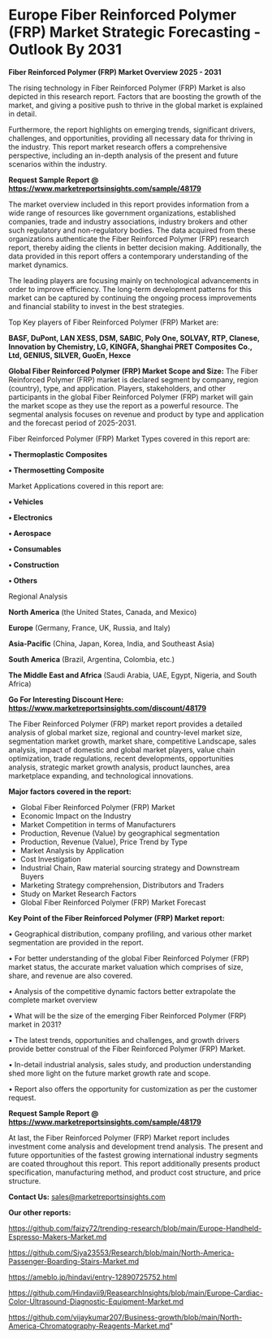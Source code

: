 # Europe Fiber Reinforced Polymer (FRP) Market Strategic Forecasting - Outlook By 2031

<Strong> Fiber Reinforced Polymer (FRP) Market Overview 2025 - 2031</strong>

The rising technology in Fiber Reinforced Polymer (FRP) Market is also depicted in this research report. Factors that are boosting the growth of the market, and giving a positive push to thrive in the global market is explained in detail.

Furthermore, the report highlights on emerging trends, significant drivers, challenges, and opportunities, providing all necessary data for thriving in the industry. This report market research offers a comprehensive perspective, including an in-depth analysis of the present and future scenarios within the industry.

<strong>Request Sample Report @ <a href=https://www.marketreportsinsights.com/sample/48179>https://www.marketreportsinsights.com/sample/48179</a></strong>

The market overview included in this report provides information from a wide range of resources like government organizations, established companies, trade and industry associations, industry brokers and other such regulatory and non-regulatory bodies. The data acquired from these organizations authenticate the Fiber Reinforced Polymer (FRP) research report, thereby aiding the clients in better decision making. Additionally, the data provided in this report offers a contemporary understanding of the market dynamics.

The leading players are focusing mainly on technological advancements in order to improve efficiency. The long-term development patterns for this market can be captured by continuing the ongoing process improvements and financial stability to invest in the best strategies.

Top Key players of Fiber Reinforced Polymer (FRP) Market are:

<strong>BASF, DuPont, LAN XESS, DSM, SABIC, Poly One, SOLVAY, RTP, Clanese, Innovation by Chemistry, LG, KINGFA, Shanghai PRET Composites Co., Ltd, GENIUS, SILVER, GuoEn, Hexce</strong>

<strong><b>Global Fiber Reinforced Polymer (FRP) Market Scope and Size:</b></strong>
The Fiber Reinforced Polymer (FRP) market is declared segment by company, region (country), type, and application. Players, stakeholders, and other participants in the global Fiber Reinforced Polymer (FRP) market will gain the market scope as they use the report as a powerful resource. The segmental analysis focuses on revenue and product by type and application and the forecast period of 2025-2031.

Fiber Reinforced Polymer (FRP) Market Types covered in this report are:

<strong>•  Thermoplastic Composites

•  Thermosetting Composite</strong>

Market Applications covered in this report are:

<strong>•  Vehicles

•  Electronics

•  Aerospace

•  Consumables

•  Construction

•  Others</strong> 

Regional Analysis

<strong>North America</strong> (the United States, Canada, and Mexico)

<strong>Europe</strong> (Germany, France, UK, Russia, and Italy)

<strong>Asia-Pacific</strong> (China, Japan, Korea, India, and Southeast Asia)

<strong>South America</strong> (Brazil, Argentina, Colombia, etc.)

<strong>The Middle East and Africa</strong> (Saudi Arabia, UAE, Egypt, Nigeria, and South Africa)

<strong>Go For Interesting Discount Here: <a href=https://www.marketreportsinsights.com/discount/48179>https://www.marketreportsinsights.com/discount/48179</a></strong>

The Fiber Reinforced Polymer (FRP) market report provides a detailed analysis of global market size, regional and country-level market size, segmentation market growth, market share, competitive Landscape, sales analysis, impact of domestic and global market players, value chain optimization, trade regulations, recent developments, opportunities analysis, strategic market growth analysis, product launches, area marketplace expanding, and technological innovations.

<strong><b>Major factors covered in the report:</b></strong>
<ul>
  <li>Global Fiber Reinforced Polymer (FRP) Market </li>
  <li>Economic Impact on the Industry</li>
  <li>Market Competition in terms of Manufacturers</li>
  <li>Production, Revenue (Value) by geographical segmentation</li>
  <li>Production, Revenue (Value), Price Trend by Type</li>
  <li>Market Analysis by Application</li>
  <li>Cost Investigation</li>
  <li>Industrial Chain, Raw material sourcing strategy and Downstream Buyers</li>
  <li>Marketing Strategy comprehension, Distributors and Traders</li>
  <li>Study on Market Research Factors</li>
  <li>Global Fiber Reinforced Polymer (FRP) Market Forecast</li>
</ul>

<strong><b>Key Point of the Fiber Reinforced Polymer (FRP) Market report:</b></strong>

• Geographical distribution, company profiling, and various other market segmentation are provided in the report.

• For better understanding of the global Fiber Reinforced Polymer (FRP) market status, the accurate market valuation which comprises of size, share, and revenue are also covered.

• Analysis of the competitive dynamic factors better extrapolate the complete market overview

• What will be the size of the emerging Fiber Reinforced Polymer (FRP) market in 2031?

• The latest trends, opportunities and challenges, and growth drivers provide better construal of the Fiber Reinforced Polymer (FRP) Market.

• In-detail industrial analysis, sales study, and production understanding shed more light on the future market growth rate and scope.

• Report also offers the opportunity for customization as per the customer request.

<strong>Request Sample Report @ <a href=https://www.marketreportsinsights.com/sample/48179>https://www.marketreportsinsights.com/sample/48179</a></strong>

At last, the Fiber Reinforced Polymer (FRP) Market report includes investment come analysis and development trend analysis. The present and future opportunities of the fastest growing international industry segments are coated throughout this report. This report additionally presents product specification, manufacturing method, and product cost structure, and price structure.

<strong>Contact Us:</strong>
sales@marketreportsinsights.com

<strong>Our other reports:</strong>

<a href=https://github.com/faizy72/trending-research/blob/main/Europe-Handheld-Espresso-Makers-Market.md>https://github.com/faizy72/trending-research/blob/main/Europe-Handheld-Espresso-Makers-Market.md</a>

<a href=https://github.com/Siya23553/Research/blob/main/North-America-Passenger-Boarding-Stairs-Market.md>https://github.com/Siya23553/Research/blob/main/North-America-Passenger-Boarding-Stairs-Market.md</a>

<a href=https://ameblo.jp/hindavi/entry-12890725752.html>https://ameblo.jp/hindavi/entry-12890725752.html</a>

<a href=https://github.com/Hindavii9/ReasearchInsights/blob/main/Europe-Cardiac-Color-Ultrasound-Diagnostic-Equipment-Market.md>https://github.com/Hindavii9/ReasearchInsights/blob/main/Europe-Cardiac-Color-Ultrasound-Diagnostic-Equipment-Market.md</a>

<a href=https://github.com/vijaykumar207/Business-growth/blob/main/North-America-Chromatography-Reagents-Market.md>https://github.com/vijaykumar207/Business-growth/blob/main/North-America-Chromatography-Reagents-Market.md</a>"
